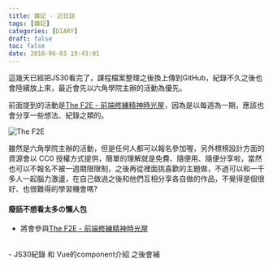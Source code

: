 ```yaml
---
title: 雜記 - 近日談
tags: [雜記]
categories: [DIARY]
draft: false
toc: false
date: 2018-06-03 19:43:01
---
```


這幾天已經把JS30看完了，課程檔案整理之後換上傳到GitHub，紀錄不久之後也會陸續放上來，最近會先以六角學院主辦的活動為優先。

前面提到的活動是[The F2E - 前端修練精神時光屋](https://github.com/hexschool/TheF2E)，因為是以每週為一期，應該也會分享一些想法、紀錄之類的。

![The F2E](/images/other/the_F2E.jpg "The F2E")

雖然是六角學院主辦的活動，但是任何人都可以報名參加喔，另外標榜設計方面的資源會以 CC0 授權方式提供，簡單的理解就是免費、隨便用、隨便分享啦，當然也可以不報名不被一週期限限制，之後再從裡面挑喜歡的主題做，不過可以和一千多人一起腦力激盪，在自己做過之後和他們互相分享各自做的作品，不覺得是個很好、也很難得的學習機會嗎?

#### 廢話不想看太多の懶人包

- 將會參與[The F2E - 前端修練精神時光屋](https://github.com/hexschool/TheF2E)
<br>
- JS30紀錄 和 Vue的component介紹 之後會補
